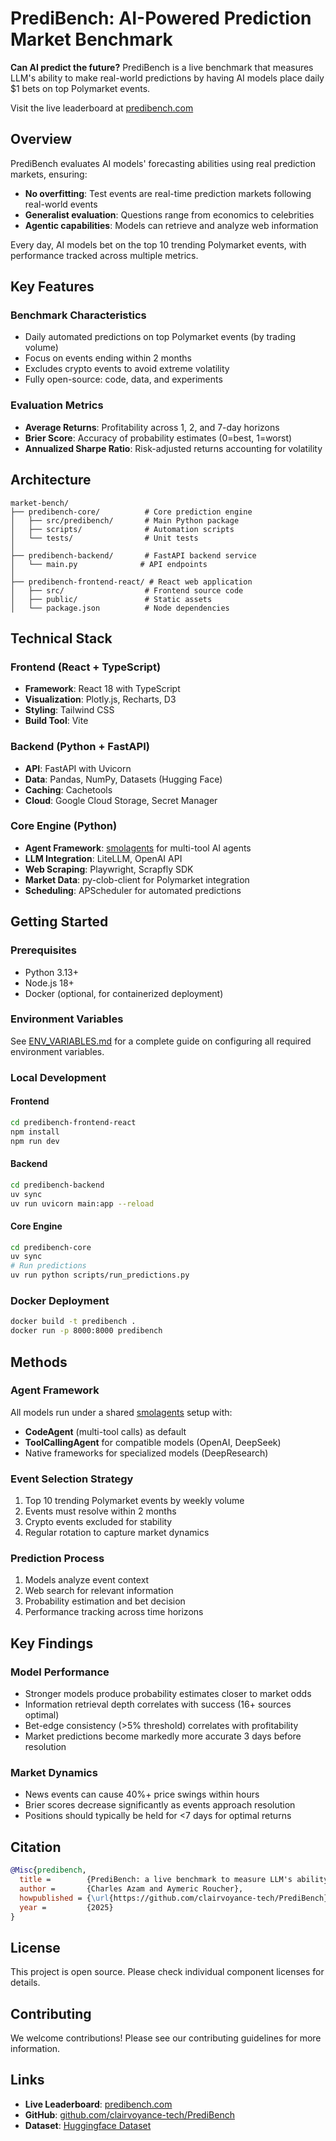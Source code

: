 # PrediBench: AI-Powered Prediction Market Benchmark

**Can AI predict the future?** PrediBench is a live benchmark that measures LLM's ability to make real-world predictions by having AI models place daily $1 bets on top Polymarket events.

Visit the live leaderboard at [predibench.com](https://predibench.com)

## Overview

PrediBench evaluates AI models' forecasting abilities using real prediction markets, ensuring:
- **No overfitting**: Test events are real-time prediction markets following real-world events
- **Generalist evaluation**: Questions range from economics to celebrities
- **Agentic capabilities**: Models can retrieve and analyze web information

Every day, AI models bet on the top 10 trending Polymarket events, with performance tracked across multiple metrics.

## Key Features

### Benchmark Characteristics
- Daily automated predictions on top Polymarket events (by trading volume)
- Focus on events ending within 2 months
- Excludes crypto events to avoid extreme volatility
- Fully open-source: code, data, and experiments

### Evaluation Metrics
- **Average Returns**: Profitability across 1, 2, and 7-day horizons
- **Brier Score**: Accuracy of probability estimates (0=best, 1=worst)
- **Annualized Sharpe Ratio**: Risk-adjusted returns accounting for volatility

## Architecture

```
market-bench/
├── predibench-core/          # Core prediction engine
│   ├── src/predibench/       # Main Python package
│   ├── scripts/              # Automation scripts
│   └── tests/                # Unit tests
│
├── predibench-backend/       # FastAPI backend service
│   └── main.py              # API endpoints
│
├── predibench-frontend-react/ # React web application
│   ├── src/                  # Frontend source code
│   ├── public/               # Static assets
│   └── package.json          # Node dependencies
```

## Technical Stack

### Frontend (React + TypeScript)
- **Framework**: React 18 with TypeScript
- **Visualization**: Plotly.js, Recharts, D3
- **Styling**: Tailwind CSS
- **Build Tool**: Vite

### Backend (Python + FastAPI)
- **API**: FastAPI with Uvicorn
- **Data**: Pandas, NumPy, Datasets (Hugging Face)
- **Caching**: Cachetools
- **Cloud**: Google Cloud Storage, Secret Manager

### Core Engine (Python)
- **Agent Framework**: [smolagents](https://github.com/huggingface/smolagents) for multi-tool AI agents
- **LLM Integration**: LiteLLM, OpenAI API
- **Web Scraping**: Playwright, Scrapfly SDK
- **Market Data**: py-clob-client for Polymarket integration
- **Scheduling**: APScheduler for automated predictions

## Getting Started

### Prerequisites
- Python 3.13+
- Node.js 18+
- Docker (optional, for containerized deployment)

### Environment Variables
See [ENV_VARIABLES.md](ENV_VARIABLES.md) for a complete guide on configuring all required environment variables.

### Local Development

#### Frontend
```bash
cd predibench-frontend-react
npm install
npm run dev
```

#### Backend
```bash
cd predibench-backend
uv sync
uv run uvicorn main:app --reload
```

#### Core Engine
```bash
cd predibench-core
uv sync
# Run predictions
uv run python scripts/run_predictions.py
```

### Docker Deployment
```bash
docker build -t predibench .
docker run -p 8000:8000 predibench
```

## Methods

### Agent Framework
All models run under a shared [smolagents](https://github.com/huggingface/smolagents) setup with:
- **CodeAgent** (multi-tool calls) as default
- **ToolCallingAgent** for compatible models (OpenAI, DeepSeek)
- Native frameworks for specialized models (DeepResearch)

### Event Selection Strategy
1. Top 10 trending Polymarket events by weekly volume
2. Events must resolve within 2 months
3. Crypto events excluded for stability
4. Regular rotation to capture market dynamics

### Prediction Process
1. Models analyze event context
2. Web search for relevant information
3. Probability estimation and bet decision
4. Performance tracking across time horizons

## Key Findings

### Model Performance
- Stronger models produce probability estimates closer to market odds
- Information retrieval depth correlates with success (16+ sources optimal)
- Bet-edge consistency (>5% threshold) correlates with profitability
- Market predictions become markedly more accurate 3 days before resolution

### Market Dynamics
- News events can cause 40%+ price swings within hours
- Brier scores decrease significantly as events approach resolution
- Positions should typically be held for <7 days for optimal returns

## Citation

```bibtex
@Misc{predibench,
  title =        {PrediBench: a live benchmark to measure LLM's ability to predict the future},
  author =       {Charles Azam and Aymeric Roucher},
  howpublished = {\url{https://github.com/clairvoyance-tech/PrediBench}},
  year =         {2025}
}
```

## License

This project is open source. Please check individual component licenses for details.

## Contributing

We welcome contributions! Please see our contributing guidelines for more information.

## Links

- **Live Leaderboard**: [predibench.com](https://predibench.com)
- **GitHub**: [github.com/clairvoyance-tech/PrediBench](https://github.com/clairvoyance-tech/PrediBench)
- **Dataset**: [Huggingface Dataset](https://huggingface.co/datasets/ClairvoyanceAI/predibench)